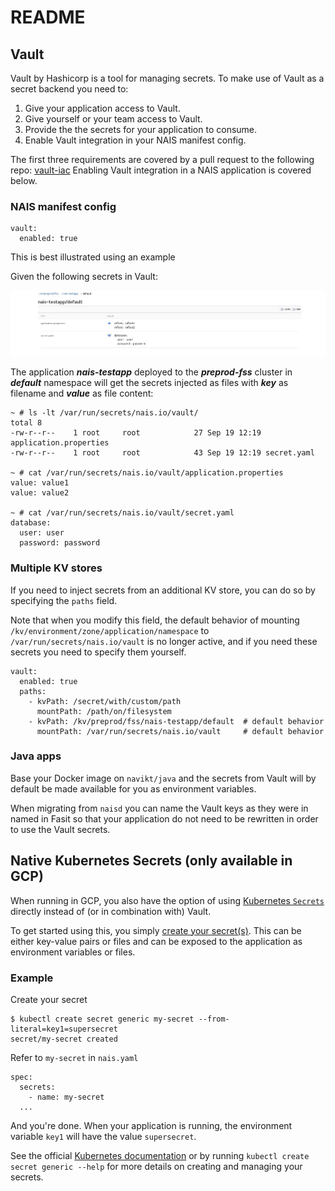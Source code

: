 # README

## Vault

Vault by Hashicorp is a tool for managing secrets. To make use of Vault as a secret backend you need to:

1. Give your application access to Vault.
2. Give yourself or your team access to Vault.
3. Provide the the secrets for your application to consume.
4. Enable Vault integration in your NAIS manifest config. 

The first three requirements are covered by a pull request to the following repo: [vault-iac](https://github.com/navikt/vault-iac/tree/master/terraform) Enabling Vault integration in a NAIS application is covered below.

### NAIS manifest config

```text
vault:
  enabled: true
```

This is best illustrated using an example

Given the following secrets in Vault:

![example](../.gitbook/assets/vault.jpg)

The application _**nais-testapp**_ deployed to the _**preprod-fss**_ cluster in _**default**_ namespace will get the secrets injected as files with _**key**_ as filename and _**value**_ as file content:

```text
~ # ls -lt /var/run/secrets/nais.io/vault/
total 8
-rw-r--r--    1 root     root            27 Sep 19 12:19 application.properties
-rw-r--r--    1 root     root            43 Sep 19 12:19 secret.yaml

~ # cat /var/run/secrets/nais.io/vault/application.properties 
value: value1
value: value2

~ # cat /var/run/secrets/nais.io/vault/secret.yaml 
database:
  user: user
  password: password
```

### Multiple KV stores

If you need to inject secrets from an additional KV store, you can do so by specifying the `paths` field.

Note that when you modify this field, the default behavior of mounting `/kv/environment/zone/application/namespace` to `/var/run/secrets/nais.io/vault` is no longer active, and if you need these secrets you need to specify them yourself.

```text
vault:
  enabled: true
  paths:
    - kvPath: /secret/with/custom/path
      mountPath: /path/on/filesystem
    - kvPath: /kv/preprod/fss/nais-testapp/default  # default behavior
      mountPath: /var/run/secrets/nais.io/vault     # default behavior
```

### Java apps

Base your Docker image on `navikt/java` and the secrets from Vault will by default be made available for you as environment variables.

When migrating from `naisd` you can name the Vault keys as they were in named in Fasit so that your application do not need to be rewritten in order to use the Vault secrets.

## Native Kubernetes Secrets \(only available in GCP\)

When running in GCP, you also have the option of using [Kubernetes `Secrets`](https://kubernetes.io/docs/concepts/configuration/secret) directly instead of \(or in combination with\) Vault.

To get started using this, you simply [create your secret\(s\)](https://kubernetes.io/docs/concepts/configuration/secret/#creating-your-own-secrets). This can be either key-value pairs or files and can be exposed to the application as environment variables or files.

### Example

Create your secret

```text
$ kubectl create secret generic my-secret --from-literal=key1=supersecret
secret/my-secret created
```

Refer to `my-secret` in `nais.yaml`

```text
spec:
  secrets:
    - name: my-secret
  ...
```

And you're done. When your application is running, the environment variable `key1` will have the value `supersecret`.

See the official [Kubernetes documentation](https://kubernetes.io/docs/concepts/configuration/secret) or by running `kubectl create secret generic --help` for more details on creating and managing your secrets.

